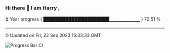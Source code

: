 ### Hi there 👋 I am Harry , 

⏳ Year progress { █████████████████████▁▁▁▁▁▁▁▁▁ } 72.51 %

---

⏰ Updated on Fri, 22 Sep 2023 15:33:33 GMT

![Progress Bar CI](https://github.com/duykhang68/duykhang68/workflows/Progress%20Bar%20CI/badge.svg)

